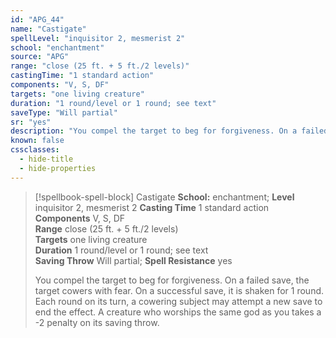 ```yaml
---
id: "APG_44"
name: "Castigate"
spellLevel: "inquisitor 2, mesmerist 2"
school: "enchantment"
source: "APG"
range: "close (25 ft. + 5 ft./2 levels)"
castingTime: "1 standard action"
components: "V, S, DF"
targets: "one living creature"
duration: "1 round/level or 1 round; see text"
saveType: "Will partial"
sr: "yes"
description: "You compel the target to beg for forgiveness. On a failed save, the target cowers with fear. On a successful save, it is shaken for 1 round. Each round on its turn, a cowering subject may attempt a new save to end the effect. A creature who worships the same god as you takes a -2 penalty on its saving throw."
known: false
cssclasses:
  - hide-title
  - hide-properties
---
```


> [!spellbook-spell-block] Castigate
> **School:** enchantment; **Level** inquisitor 2, mesmerist 2
> **Casting Time** 1 standard action  
> **Components** V, S, DF  
> **Range** close (25 ft. + 5 ft./2 levels)  
> **Targets** one living creature  
> **Duration** 1 round/level or 1 round; see text  
> **Saving Throw** Will partial; **Spell Resistance** yes
> 
> You compel the target to beg for forgiveness. On a failed save, the target cowers with fear. On a successful save, it is shaken for 1 round. Each round on its turn, a cowering subject may attempt a new save to end the effect. A creature who worships the same god as you takes a -2 penalty on its saving throw.